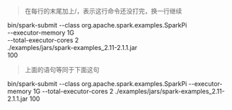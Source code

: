 > 在每行的末尾加上/，表示这行命令还没打完，换一行继续

bin/spark-submit --class org.apache.spark.examples.SparkPi \
--executor-memory 1G \
--total-executor-cores 2 \
./examples/jars/spark-examples_2.11-2.1.1.jar \
100



> 上面的语句等同于下面这句

bin/spark-submit --class org.apache.spark.examples.SparkPi --executor-memory 1G --total-executor-cores 2 ./examples/jars/spark-examples_2.11-2.1.1.jar 100